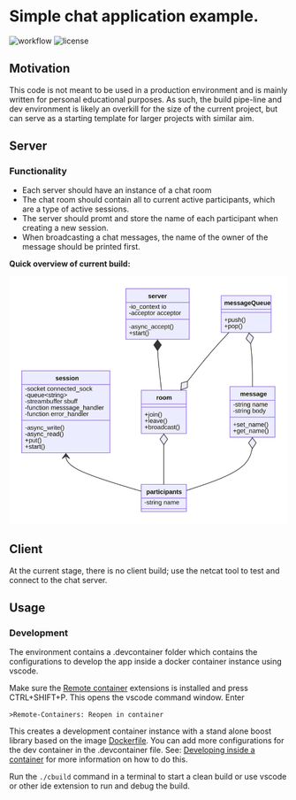 # Simple chat application example.

![workflow](https://github.com/Deftextra/chat-server/workflows/chat-server%20build/badge.svg)
![license](https://camo.githubusercontent.com/bef6126309622c5d9e6e82cfe41b88a78a8ccf71/68747470733a2f2f696d672e736869656c64732e696f2f6769746875622f6c6963656e73652f686f73706974616c72756e2f686f73706974616c72756e)


## Motivation
This code is not meant to be used in a production environment and is mainly written
for personal educational purposes. As such, the build pipe-line and dev environment
is likely an overkill for the size of the current project, but can serve as a starting template for larger projects with similar aim.

## Server
### Functionality
* Each server should have an instance of a chat room
* The chat room should contain all to current active participants, which are a type of active sessions.
* The server should promt and store the name of each participant when creating a new session.
* When broadcasting a chat messages, the name of the owner of the message should be printed first.


**Quick overview of current build:**

![](./server-class-diagram.svg)


## Client
At the current stage, there is no client build; use the netcat tool to test and connect to the chat server.


## Usage
### Development
The environment contains a .devcontainer folder which contains the configurations to develop the app inside a docker container instance using vscode.

Make sure the [Remote container](https://marketplace.visualstudio.com/items?itemName=ms-vscode-remote.remote-containers) extensions is installed and press CTRL+SHIFT+P.
This opens the vscode command window. Enter 
```vscode
>Remote-Containers: Reopen in container
```
This creates a development container instance with a stand alone boost library based on the 
image [Dockerfile](Dockerfile). You can add more configurations for the dev container in the 
.devcontainer file. See: [Developing inside a container](https://code.visualstudio.com/docs/remote/containers) for more information on how to do this.

Run the ``./cbuild`` command in a terminal to start a clean build or use vscode or other ide 
extension to run and debug the build.
